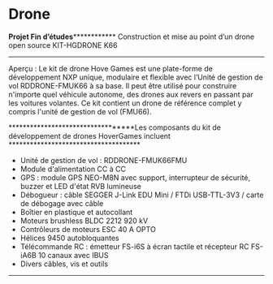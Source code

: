 # Drone
******************************************************Projet Fin d’études******************************************************************
Construction et mise au point d’un drone open source KIT-HGDRONE K66
*******************************************************************************************************************************************
Aperçu :
Le kit de drone Hove Games est une plate-forme de développement NXP unique, modulaire et flexible avec l’Unité de gestion de vol RDDRONE-FMUK66 à sa base. Il peut être utilisé pour construire n'importe quel véhicule autonome, des drones aux revers en passant par les voitures volantes. 
Ce kit contient un drone de référence complet y compris l'unité de gestion de vol (FMU66).

**********************************Les composants du kit de développement de drones HoverGames incluent *************************************
- Unité de gestion de vol : RDDRONE-FMUK66FMU
- Module d'alimentation CC à CC
- GPS : module GPS NEO-M8N avec support, interrupteur de sécurité, buzzer et LED d'état RVB lumineuse
- Débogueur : câble SEGGER J-Link EDU Mini / FTDi USB-TTL-3V3 / carte de débogage avec câble
- Boîtier en plastique et autocollant
- Moteurs brushless BLDC 2212 920 kV
- Contrôleurs de moteurs ESC 40 A OPTO
- Hélices 9450 autobloquantes
- Télécommande RC : émetteur FS-i6S à écran tactile et récepteur RC FS-iA6B 10 canaux avec IBUS
- Divers câbles, vis et outils
**********************************************************************************************************************************************************************************
